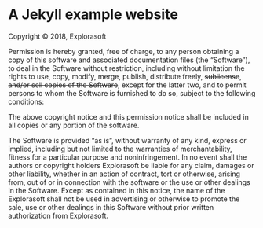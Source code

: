 # A Jekyll example website

Copyright © 2018, Explorasoft

Permission is hereby granted, free of charge, to any person obtaining a copy of this software and associated documentation files (the “Software”), to deal in the Software without restriction, including without limitation the rights to use, copy, modify, merge, publish, distribute freely, ~~sublicense~~, ~~and/or sell copies of the Software~~, except for the latter two, and to permit persons to whom the Software is furnished to do so, subject to the following conditions:

The above copyright notice and this permission notice shall be included in all copies or any portion of the software.

The Software is provided “as is”, without warranty of any kind, express or implied, including but not limited to the warranties of merchantability, fitness for a particular purpose and noninfringement. In no event shall the authors or copyright holders Explorasoft be liable for any claim, damages or other liability, whether in an action of contract, tort or otherwise, arising from, out of or in connection with the software or the use or other dealings in the Software.
Except as contained in this notice, the name of the Explorasoft shall not be used in advertising or otherwise to promote the sale, use or other dealings in this Software without prior written authorization from Explorasoft.
